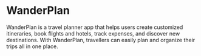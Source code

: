 # WanderPlan
WanderPlan is a travel planner app that helps users create customized itineraries, book flights and hotels, track expenses, and discover new destinations. With WanderPlan, travellers can easily plan and organize their trips all in one place.
